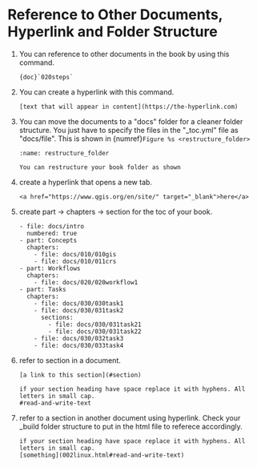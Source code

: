 # Reference to Other Documents, Hyperlink and Folder Structure

1. You can reference to other documents in the book by using this command.
    ````
    {doc}`020steps`
    ````
2. You can create a hyperlink with this command.
    ````
    [text that will appear in content](https://the-hyperlink.com)
    ````
3. You can move the documents to a "docs" folder for a cleaner folder structure. You just have to specify the files in the "_toc.yml" file as "docs/file". This is shown in {numref}`Figure %s <restructure_folder>`

    ```{figure} /_static/steps/restructure_folder.png
    :name: restructure_folder

    You can restructure your book folder as shown
    ```
4. create a hyperlink that opens a new tab.
    ````
    <a href="https://www.qgis.org/en/site/" target="_blank">here</a>
    ````

5. create part -> chapters -> section for the toc of your book.

    ````
    - file: docs/intro
      numbered: true
    - part: Concepts
      chapters:
        - file: docs/010/010gis
        - file: docs/010/011crs
    - part: Workflows
      chapters:
        - file: docs/020/020workflow1
    - part: Tasks
      chapters:
        - file: docs/030/030task1
        - file: docs/030/031task2
          sections:
            - file: docs/030/031task21
            - file: docs/030/031task22
        - file: docs/030/032task3
        - file: docs/030/033task4
    ````
6. refer to section in a document.

    ```
    [a link to this section](#section)
    
    if your section heading have space replace it with hyphens. All letters in small cap.
    #read-and-write-text
    ```
    
7. refer to a section in another document using hyperlink. Check your _build folder structure to put in the html file to referece accordingly.

    ```
    if your section heading have space replace it with hyphens. All letters in small cap.
    [something](002linux.html#read-and-write-text)
    ```